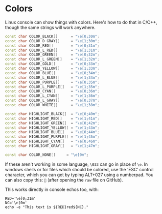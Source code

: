 # Colors

Linux console can show things with colors. Here's how to do that in C/C++, though the same strings will work anywhere.

```c++
const char COLOR_BLACK[]      = "\e[0;30m";
const char COLOR_D_GRAY[]     = "\e[1;30m";
const char COLOR_RED[]        = "\e[0;31m";
const char COLOR_L_RED[]      = "\e[1;31m";
const char COLOR_GREEN[]      = "\e[0;32m";
const char COLOR_L_GREEN[]    = "\e[1;32m";
const char COLOR_GOLD[]       = "\e[0;33m";
const char COLOR_YELLOW[]     = "\e[1;33m";
const char COLOR_BLUE[]       = "\e[0;34m";
const char COLOR_L_BLUE[]     = "\e[1;34m";
const char COLOR_PURPLE[]     = "\e[0;35m";
const char COLOR_L_PURPLE[]   = "\e[1;35m";
const char COLOR_CYAN[]       = "\e[0;36m";
const char COLOR_L_CYAN[]     = "\e[1;36m";
const char COLOR_L_GRAY[]     = "\e[0;37m";
const char COLOR_WHITE[]      = "\e[1;38m";

const char HIGHLIGHT_BLACK[]  = "\e[0;40m";
const char HIGHLIGHT_RED[]    = "\e[1;41m";
const char HIGHLIGHT_GREEN[]  = "\e[0;42m";
const char HIGHLIGHT_YELLOW[] = "\e[1;43m";
const char HIGHLIGHT_BLUE[]   = "\e[0;44m";
const char HIGHLIGHT_PURPLE[] = "\e[1;45m";
const char HIGHLIGHT_CYAN[]   = "\e[0;46m";
const char HIGHLIGHT_GRAY[]   = "\e[1;47m";

const char COLOR_NONE[]     = "\e[0m";
```

If these aren't working in some language, `\033` can go in place of `\e`. In windows shells or for files which should be colored, use the 'ESC' control character, which you can get by typing ALT+027 using a numberpad. You can also copy this: `` (after opening the `raw` file on GitHub).

This works directly in console echos too, with:

```shell
RED='\e[0;31m'
NC='\e[0m'
echo -e "This text is ${RED}red${NC}."
```

